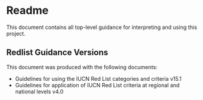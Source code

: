 # Readme
This document contains all top-level guidance for interpreting and using this project.

## Redlist Guidance Versions
This document was produced with the following documents:
- Guidelines for using the IUCN Red List categories and criteria v15.1
- Guidelines for application of IUCN Red List criteria at regional and national levels v4.0